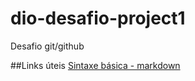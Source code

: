 # dio-desafio-project1
Desafio git/github

##Links úteis
[Sintaxe básica - markdown](https://www.markdownguide.org/basic-syntax/)
